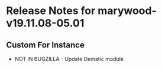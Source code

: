 
# Release Notes for marywood-v19.11.08-05.01

## Custom For Instance

- NOT IN BUGZILLA - Update Dematic module


